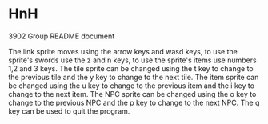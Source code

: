 # HnH
3902 Group
README document


The link sprite moves using the arrow keys and wasd keys, to use the sprite's swords use the z and n keys, to use the sprite's items use numbers 1,2 and 3 keys. The tile sprite can be changed using the t key to change to the previous tile and the y key to change to the next tile. The item sprite can be changed using the u key to change to the previous item and the i key to change to the next item. The NPC sprite can be changed using the o key to change to the previous NPC and the p key to change to the next NPC. The q key can be used to quit the program.


